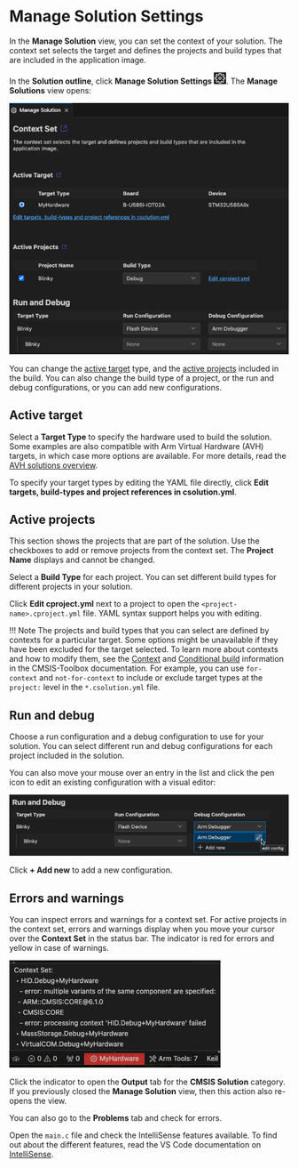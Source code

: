 # Manage Solution Settings

In the **Manage Solution** view, you can set the context of your solution. The context set selects the target and
defines the projects and build types that are included in the application image.

In the **Solution outline**, click **Manage Solution Settings** ![Cogwheel icon](./images/cogwheel-icon.png). The
**Manage Solutions** view opens:

![Manage Solution view](./images/manage-solution-view.png)

You can change the [active target](#active-target) type, and the [active projects](#active-projects) included in the
build. You can also change the build type of a project, or the run and debug configurations, or you can add new
configurations.

## Active target

Select a **Target Type** to specify the hardware used to build the solution. Some examples are also compatible with Arm
Virtual Hardware (AVH) targets, in which case more options are available. For more details, read the [AVH solutions overview](https://arm-software.github.io/AVH/main/overview/html/index.html).

To specify your target types by editing the YAML file directly, click **Edit targets, build-types and project references in csolution.yml**.

## Active projects

This section shows the projects that are part of the solution. Use the checkboxes to add or remove projects from the context set. The **Project Name** displays and cannot be changed.

Select a **Build Type** for each project. You can set different build types for different projects in your solution.

Click **Edit cproject.yml** next to a project to open the `<project-name>.cproject.yml` file. YAML syntax support helps you
with editing.

!!! Note
    The projects and build types that you can select are defined by contexts for a particular target. Some options might be
    unavailable if they have been excluded for the target selected. To learn more about contexts and how to modify them, see the [Context](https://github.com/Open-CMSIS-Pack/cmsis-toolbox/blob/main/docs/YML-Input-Format.md#context) and
    [Conditional build](https://github.com/Open-CMSIS-Pack/cmsis-toolbox/blob/main/docs/YML-Input-Format.md#conditional-build) information in the CMSIS-Toolbox documentation. For example, you can use `for-context` and `not-for-context` to include or exclude target types at the `project:` level in the `*.csolution.yml` file.

## Run and debug

Choose a run configuration and a debug configuration to use for your solution. You can select different run and debug configurations for each project included in the solution.

You can also move your mouse over an entry in the list and click the pen icon to edit an existing configuration with a visual editor:

![Edit configuration](./images/run-debug-edit-config.png)

Click **+ Add new** to add a new configuration.

## Errors and warnings

You can inspect errors and warnings for a context set. For active projects in the context set, errors and warnings
display when you move your cursor over the **Context Set** in the status bar. The indicator is red for errors and yellow
in case of warnings.

![Context Set errors and warnings](./images/context-set-popup.png)

Click the indicator to open the **Output** tab for the **CMSIS Solution** category. If you previously closed the
**Manage Solution** view, then this action also re-opens the view.

You can also go to the **Problems** tab and check for errors.

Open the `main.c` file and check the IntelliSense features available. To find out about the different features, read the VS Code documentation on [IntelliSense](https://code.visualstudio.com/docs/editor/intellisense).
